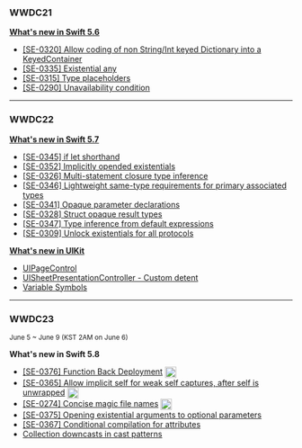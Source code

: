 ### **WWDC21**

[**What's new in Swift 5.6**](https://developer.apple.com/videos/play/wwdc2021/10192/)
- [[SE-0320] Allow coding of non String/Int keyed Dictionary into a KeyedContainer](./WWDC21/codingkeyrepresentable.md)
- [[SE-0335] Existential any](./WWDC21/existential-any.md)
- [[SE-0315] Type placeholders](./WWDC21/type-placeholders.md)
- [[SE-0290] Unavailability condition](./WWDC21/unavailability-condition.md)
---
### **WWDC22**

[**What's new in Swift 5.7**](https://developer.apple.com/videos/play/wwdc2022/110354/)
- [[SE-0345] if let shorthand](./WWDC22/if-let-shorthand.md)
- [[SE-0352] Implicitly opended existentials](./WWDC22/implicitly-opened-existentials.md)
- [[SE-0326] Multi-statement closure type inference](./WWDC22/multi-statement-closure-type-inference.md)
- [[SE-0346] Lightweight same-type requirements for primary associated types](./WWDC22/lightweight-same-type-requirements-for-primary-associated-types.md)
- [[SE-0341] Opaque parameter declarations](./WWDC22/opaque-parameter-declarations.md)
- [[SE-0328] Struct opaque result types](./WWDC22/struct-opaque-result-types.md)
- [[SE-0347] Type inference from default expressions](./WWDC22/type-inference-from-default-expressions.md)
- [[SE-0309] Unlock existentials for all protocols](./WWDC22/unlock-existentials-for-all-protocols.md)

[**What's new in UIKit**](https://developer.apple.com/videos/play/wwdc2022/10068/)
- [UIPageControl](./WWDC22/uipagecontrol.md)
- [UISheetPresentationController - Custom detent](./WWDC22/uisheetpresentationcontroller-custom-detent.md)
- [Variable Symbols](./WWDC22/variable-symbols.md)

---
### **WWDC23**
<sub>June 5 ~ June 9 (KST 2AM on June 6)</sub>

**What's new in Swift 5.8**
- [[SE-0376] Function Back Deployment](https://jaeyoungan.medium.com/swift-5-8-backdeployed-692658fbfaa5) <img src="https://user-images.githubusercontent.com/61190690/167519208-27bbbfbe-700f-49d3-a517-579cca72817b.png" width="20" align="center">
- [[SE-0365] Allow implicit self for weak self captures, after self is unwrapped](https://jaeyoungan.medium.com/swift-5-8-implicit-self-5e0ebe7f175b) <img src="https://user-images.githubusercontent.com/61190690/167519208-27bbbfbe-700f-49d3-a517-579cca72817b.png" width="20" align="center">
- [[SE-0274] Concise magic file names](https://jaeyoungan.medium.com/swift-5-8-file-cb1f5e7fdf5b) <img src="https://user-images.githubusercontent.com/61190690/167519208-27bbbfbe-700f-49d3-a517-579cca72817b.png" width="20" align="center">
- [[SE-0375] Opening existential arguments to optional parameters](./WWDC23/opening-existential-arguments-to-optional-parameters.md)
- [[SE-0367] Conditional compilation for attributes](./WWDC23/conditional-compilation-for-attributes.md)
- [Collection downcasts in cast patterns](./WWDC23/collection-downcasts-in-cast-patterns.md)